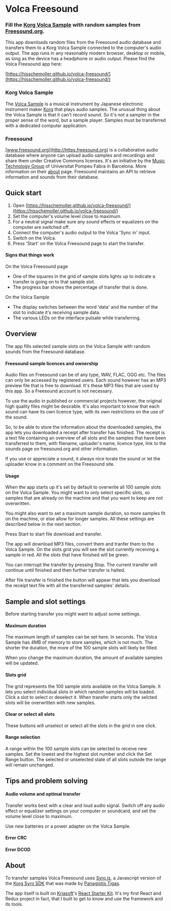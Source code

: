 # Volca Freesound

### Fill the [Korg Volca Sample](http://www.korg.com/us/products/dj/volca_sample/) with random samples from [Freesound.org](https://freesound.org/).

This app downloads random files from the Freesound audio database and transfers them to a Korg Volca Sample connected to the computer's audio output. The app runs in any reasonably modern browser, desktop or mobile, as long as the device has a headphone or audio output. Please find the Volca Freesound app here:

[https://hisschemoller.github.io/volca-freesound/](https://hisschemoller.github.io/volca-freesound/)

### Korg Volca Sample

The [Volca Sample](http://www.korg.com/us/products/dj/volca_sample/) is a musical instrument by Japanese electronic instrument maker [Korg](http://www.korg.com/us/) that plays audio samples. The unusual thing about the Volca Sample is that it can't record sound. So it's not a sampler in the proper sense of the word, but a sample player. Samples must be transferred with a dedicated computer application.

### Freesound

[www.freesound.org](http://https.freesound.org) is a collaborative audio database where anyone can upload audio samples and recordings and share them under Creative Commons licenses. It's an initiative by the [Music Technology Group](https://www.upf.edu/web/mtg) of Universitat Pompeu Fabra in Barcelona. More information on their [about](https://freesound.org/help/about/) page. Freesound maintains an API to retrieve information and sounds from their database.

## Quick start

1. Open [https://hisschemoller.github.io/volca-freesound/](https://hisschemoller.github.io/volca-freesound/)
2. Set the computer's volume level close to maximum.
3. For a neutral signal make sure any sound effects or equalizers on the computer are switched off.
4. Connect the computer's audio output to the Volca 'Sync in' input.
5. Switch on the Volca.
6. Press 'Start' on the Volca Freesound page to start the transfer. 

#### Signs that things work

On the Volca Freesound page
- One of the squares in the grid of sample slots lights up to indicate a transfer is going on to that sample slot.
- The progress bar shows the percentage of transfer that is done.

On the Volca Sample
- The display switches between the word 'data' and the number of the slot to indicate it's receiving sample data.
- The various LEDs on the interface pulsate while transferring.

## Overview

The app fills selected sample slots on the Volca Sample with random sounds from the Freesound database.

#### Freesound sample licences and ownership

Audio files on Freesound can be of any type, WAV, FLAC, OGG etc. The files can only be accessed by registered users. Each sound however has an MP3 preview file that is free to download. It's these MP3 files that are used by this app. So a Freesound account is not necessary. 

To use the audio in published or commercial projects however, the original high quality files might be desirable. It's also important to know that each sound can have its own licence type, with its own restrictions on the use of the sound.

So, to be able to store the information about the downloaded samples, the app lets you downloaded a receipt after transfer has finished. The receipt is a text file containing an overview of all slots and the samples that have been transferred to them, with filename, uploader's name, licence type, link to the sounds page on freesound.org and other information.

If you use or appreciate a sound, it always nice torate the sound or let the uploader know in a comment on the Freesound site.

#### Usage

When the app starts up it's set by default to overwrite all 100 sample slots on the Volca Sample. You might want to only select specific slots, so samples that are already on the machine and that you want to keep are not overwritten.

You might also want to set a maximum sample duration, so more samples fit on the machine, or else allow for longer samples. All these settings are described below in the next section.

Press Start to start file download and transfer.

The app will download MP3 files, convert them and tranfer them to the Volca Sample. On the slots grid you will see the slot currently receiving a sample in red. All the slots that have finished will be green.

You can interrupt the transfer by pressing Stop. The current transfer will continue until finished and then further transfer is halted.

After file transfer is finished the button will appear that lets you download the receipt text file with all the transferred samples' details.



## Sample and slot settings

Before starting transfer you might want to adjust some settimgs.

#### Maximum duration

The maximum length of samples can be set here. In seconds. The Volca Sample has 4MB of memory to store samples, which is not much. The shorter the duration, the more of the 100 sample slots will likely be filled.

When you change the maximum duration, the amount of available samples will be updated.

#### Slots grid

The grid represents the 100 sample slots available on the Volca Sample. It lets you select individual slots in which random samples will be loaded. Click a slot to select or deselect it. When transfer starts only the selcted slots will be overwritten with new samples.

#### Clear or select all slots

These buttons will unselect or select all the slots in the grid in one click.

#### Range selection

A range within the 100 sample slots can be selected to receive new samples. Set the lowest and the highest slot number and click the Set Range button. The selected or unselected state of all slots outside the range will remain unchanged.

## Tips and problem solving

#### Audio volume and optimal transfer

Transfer works best with a clear and loud audio signal. Switch off any audio effect or equalizer settings on your computer or soundcard, and set the volume level close to maximum.

Use new batteries or a power adapter on the Volca Sample.

#### Error CRC


#### Error DCOD



## About

To transfer samples Volca Freesound uses [Syro.js](https://github.com/ptigas/syro.js), a Javascript version of the [Korg Syro SDK](http://korginc.github.io/volcasample/) that was made by [Panagiotis Tigas](http://ptigas.com/).

The app itself is built on [Kriasoft](https://www.kriasoft.com/)'s [React Starter Kit](https://github.com/kriasoft/react-starter-kit). It's my first React and Redux project in fact, that I built to get to know and use the framework and its tools.

